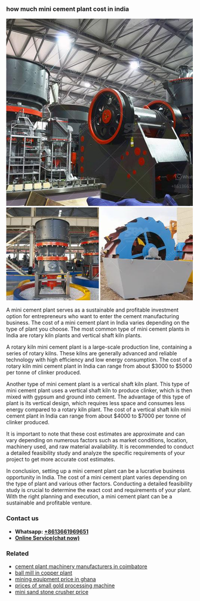 <h3>how much mini cement plant cost in india</h3><img src='1708309608.jpg' alt=''><p>A mini cement plant serves as a sustainable and profitable investment option for entrepreneurs who want to enter the cement manufacturing business. The cost of a mini cement plant in India varies depending on the type of plant you choose. The most common type of mini cement plants in India are rotary kiln plants and vertical shaft kiln plants.</p><p>A rotary kiln mini cement plant is a large-scale production line, containing a series of rotary kilns. These kilns are generally advanced and reliable technology with high efficiency and low energy consumption. The cost of a rotary kiln mini cement plant in India can range from about $3000 to $5000 per tonne of clinker produced.</p><p>Another type of mini cement plant is a vertical shaft kiln plant. This type of mini cement plant uses a vertical shaft kiln to produce clinker, which is then mixed with gypsum and ground into cement. The advantage of this type of plant is its vertical design, which requires less space and consumes less energy compared to a rotary kiln plant. The cost of a vertical shaft kiln mini cement plant in India can range from about $4000 to $7000 per tonne of clinker produced.</p><p>It is important to note that these cost estimates are approximate and can vary depending on numerous factors such as market conditions, location, machinery used, and raw material availability. It is recommended to conduct a detailed feasibility study and analyze the specific requirements of your project to get more accurate cost estimates.</p><p>In conclusion, setting up a mini cement plant can be a lucrative business opportunity in India. The cost of a mini cement plant varies depending on the type of plant and various other factors. Conducting a detailed feasibility study is crucial to determine the exact cost and requirements of your plant. With the right planning and execution, a mini cement plant can be a sustainable and profitable venture.</p><h3>Contact us</h3><ul><li><strong>Whatsapp:&nbsp;<a href="https://wa.me/8613661969651">+8613661969651</a></strong></li><li><a href="https://swt.shibang-china.com/?git&amp;zhl&amp;how much mini cement plant cost in india"><strong>Online Service(chat now)</strong></a></li></ul><h3>Related</h3><ul><li><a href='cement plant machinery manufacturers in coimbatore.md'>cement plant machinery manufacturers in coimbatore</a></li><li><a href='ball mill in copper plant.md'>ball mill in copper plant</a></li><li><a href='mining equipment price in ghana.md'>mining equipment price in ghana</a></li><li><a href='prices of small gold processing machine.md'>prices of small gold processing machine</a></li><li><a href='mini sand stone crusher price.md'>mini sand stone crusher price</a></li></ul>